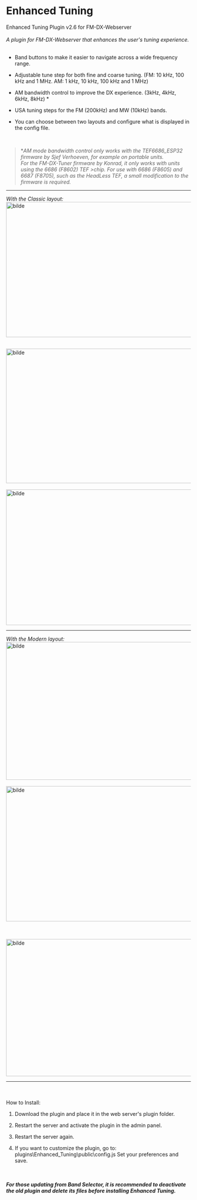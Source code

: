 # Enhanced Tuning

Enhanced Tuning Plugin v2.6 for FM-DX-Webserver
<br>
<br>
*A plugin for FM-DX-Webserver that enhances the user's tuning experience.*
<br><br>

 - Band buttons to make it easier to navigate across a wide frequency range.

 - Adjustable tune step for both fine and coarse tuning. (FM: 10 kHz, 100 kHz and 1 MHz. AM: 1 kHz, 10 kHz, 100 kHz and 1 MHz)

 - AM bandwidth control to improve the DX experience. (3kHz, 4kHz, 6kHz, 8kHz) *

 - USA tuning steps for the FM (200kHz) and MW (10kHz) bands.

 - You can choose between two layouts and configure what is displayed in the config file.

<br>
    
>**AM mode bandwidth control only works with the TEF6686_ESP32 firmware by Sjef Verhoeven, for example on portable units.<br>For the FM-DX-Tuner firmware by Konrad, it only works with units using the 6686 (F8602) TEF >chip. For use with 6686 (F8605) and 6687 (F8705), such as the HeadLess TEF, a small modification to the firmware is required.*

  

---
*With the Classic layout:*
<br>
<img width="794" height="368" alt="bilde" src="https://github.com/user-attachments/assets/2fbb5904-ecc2-4fff-bd95-f3214c165008" />
<br>

 
<br>
<img width="795" height="366" alt="bilde" src="https://github.com/user-attachments/assets/23bc4cd0-7b53-4c24-a9f0-48575281b704" />
<br>


<br>
<img width="792" height="369" alt="bilde" src="https://github.com/user-attachments/assets/a42aebd0-9858-43f6-a201-37670d2c41c0" />

---
*With the Modern layout:*
<br>
<img width="785" height="375" alt="bilde" src="https://github.com/user-attachments/assets/a59462ea-7253-498b-a511-751f1ca7e4ec" />
<br>
<br>
<img width="790" height="368" alt="bilde" src="https://github.com/user-attachments/assets/94ac071d-e393-4f5f-a859-a2373bf81d91" />

<br>
<br>
<img width="797" height="373" alt="bilde" src="https://github.com/user-attachments/assets/affd5b1b-e52b-4ffa-bc1e-fa5dc3697c38" />


---



<br><br>
How to Install:

 1. Download the plugin and place it in the web server's plugin folder.

 2. Restart the server and activate the plugin in the admin panel.

 3. Restart the server again.

 4. If you want to customize the plugin, go to: plugins\Enhanced_Tuning\public\config.js
    Set your preferences and save.

    

<br><br>
***For those updating from Band Selector, it is recommended to deactivate the old plugin and delete its files before installing Enhanced Tuning.***

<br><br><br>


